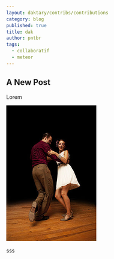 ```yaml
---
layout: daktary/contribs/contributions
category: blog
published: true
title: dak
author: pntbr
tags: 
  - collaboratif
  - meteor
---
```



## A New Post

Lorem

![swing.png](/media/swing.png)

sss
